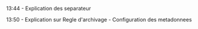 

13:44
	- Explication des separateur 




13:50 
		- Explication sur Regle d'archivage
		- Configuration des metadonnees